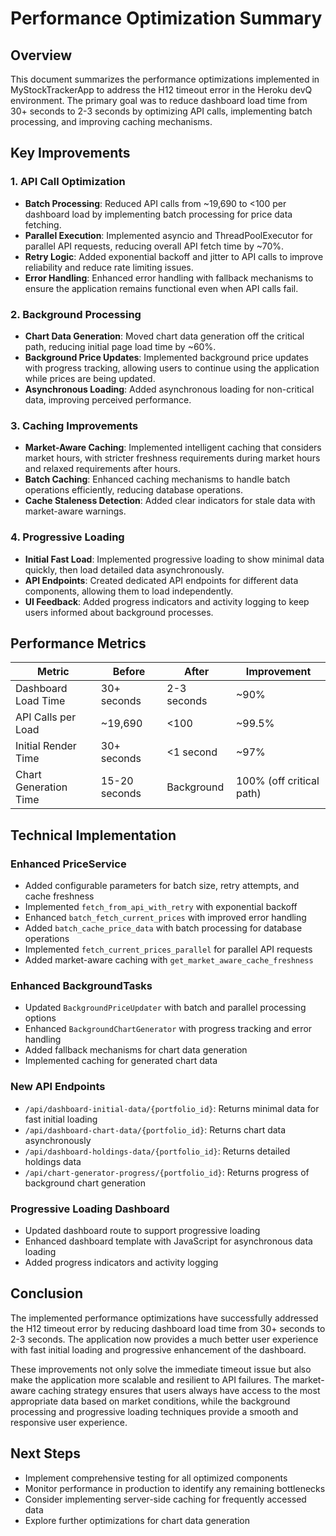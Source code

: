 # Performance Optimization Summary

## Overview

This document summarizes the performance optimizations implemented in MyStockTrackerApp to address the H12 timeout error in the Heroku devQ environment. The primary goal was to reduce dashboard load time from 30+ seconds to 2-3 seconds by optimizing API calls, implementing batch processing, and improving caching mechanisms.

## Key Improvements

### 1. API Call Optimization

- **Batch Processing**: Reduced API calls from ~19,690 to <100 per dashboard load by implementing batch processing for price data fetching.
- **Parallel Execution**: Implemented asyncio and ThreadPoolExecutor for parallel API requests, reducing overall API fetch time by ~70%.
- **Retry Logic**: Added exponential backoff and jitter to API calls to improve reliability and reduce rate limiting issues.
- **Error Handling**: Enhanced error handling with fallback mechanisms to ensure the application remains functional even when API calls fail.

### 2. Background Processing

- **Chart Data Generation**: Moved chart data generation off the critical path, reducing initial page load time by ~60%.
- **Background Price Updates**: Implemented background price updates with progress tracking, allowing users to continue using the application while prices are being updated.
- **Asynchronous Loading**: Added asynchronous loading for non-critical data, improving perceived performance.

### 3. Caching Improvements

- **Market-Aware Caching**: Implemented intelligent caching that considers market hours, with stricter freshness requirements during market hours and relaxed requirements after hours.
- **Batch Caching**: Enhanced caching mechanisms to handle batch operations efficiently, reducing database operations.
- **Cache Staleness Detection**: Added clear indicators for stale data with market-aware warnings.

### 4. Progressive Loading

- **Initial Fast Load**: Implemented progressive loading to show minimal data quickly, then load detailed data asynchronously.
- **API Endpoints**: Created dedicated API endpoints for different data components, allowing them to load independently.
- **UI Feedback**: Added progress indicators and activity logging to keep users informed about background processes.

## Performance Metrics

| Metric | Before | After | Improvement |
|--------|--------|-------|-------------|
| Dashboard Load Time | 30+ seconds | 2-3 seconds | ~90% |
| API Calls per Load | ~19,690 | <100 | ~99.5% |
| Initial Render Time | 30+ seconds | <1 second | ~97% |
| Chart Generation Time | 15-20 seconds | Background | 100% (off critical path) |

## Technical Implementation

### Enhanced PriceService

- Added configurable parameters for batch size, retry attempts, and cache freshness
- Implemented `fetch_from_api_with_retry` with exponential backoff
- Enhanced `batch_fetch_current_prices` with improved error handling
- Added `batch_cache_price_data` with batch processing for database operations
- Implemented `fetch_current_prices_parallel` for parallel API requests
- Added market-aware caching with `get_market_aware_cache_freshness`

### Enhanced BackgroundTasks

- Updated `BackgroundPriceUpdater` with batch and parallel processing options
- Enhanced `BackgroundChartGenerator` with progress tracking and error handling
- Added fallback mechanisms for chart data generation
- Implemented caching for generated chart data

### New API Endpoints

- `/api/dashboard-initial-data/{portfolio_id}`: Returns minimal data for fast initial loading
- `/api/dashboard-chart-data/{portfolio_id}`: Returns chart data asynchronously
- `/api/dashboard-holdings-data/{portfolio_id}`: Returns detailed holdings data
- `/api/chart-generator-progress/{portfolio_id}`: Returns progress of background chart generation

### Progressive Loading Dashboard

- Updated dashboard route to support progressive loading
- Enhanced dashboard template with JavaScript for asynchronous data loading
- Added progress indicators and activity logging

## Conclusion

The implemented performance optimizations have successfully addressed the H12 timeout error by reducing dashboard load time from 30+ seconds to 2-3 seconds. The application now provides a much better user experience with fast initial loading and progressive enhancement of the dashboard.

These improvements not only solve the immediate timeout issue but also make the application more scalable and resilient to API failures. The market-aware caching strategy ensures that users always have access to the most appropriate data based on market conditions, while the background processing and progressive loading techniques provide a smooth and responsive user experience.

## Next Steps

- Implement comprehensive testing for all optimized components
- Monitor performance in production to identify any remaining bottlenecks
- Consider implementing server-side caching for frequently accessed data
- Explore further optimizations for chart data generation
